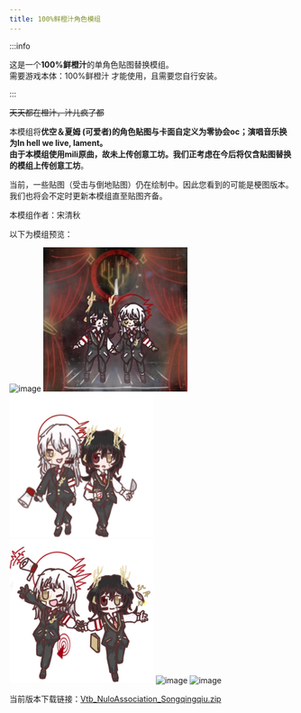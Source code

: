 ```yaml
---
title: 100%鲜橙汁角色模组
---
```


:::info

这是一个**100%鲜橙汁**的单角色贴图替换模组。  
需要游戏本体：100%鲜橙汁 才能使用，且需要您自行安装。

:::

~~天天都在橙汁，汁儿疯了都~~

本模组将**优空＆夏姆 (可爱者)**的角色贴图与卡面自定义为零协会oc；演唱音乐换为In hell we live, lament。  
由于本模组使用mili原曲，故未上传创意工坊。我们正**考虑在今后将仅含贴图替换的模组上传创意工坊**。

当前，一些贴图（受击与倒地贴图）仍在绘制中。因此您看到的可能是梗图版本。我们也将会不定时更新本模组直至贴图齐备。

本模组作者：宋清秋

以下为模组预览：

![image](/img/page/OJmod/cuties256.png)
![image](/img/page/OJmod/specialstage256.png)
![image](/img/page/OJmod/cuties_03_00.png)
![image](/img/page/OJmod/cuties_03_01.png)
![image](/img/page/OJmod/cuties_03_03.png)
![image](/img/page/OJmod/cuties_03_05.png)

当前版本下载链接：[Vtb_NuloAssociation_Songqingqiu.zip](http://81.70.83.185:5244/d/od/Vtb_NuloAssociation_Songqingqiu.zip)